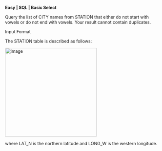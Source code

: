 **Easy | SQL | Basic Select**

Query the list of CITY names from STATION that either do not start with vowels or do not end with vowels. Your result cannot contain duplicates.

Input Format

The STATION table is described as follows:

<img width="300" height="290" alt="image" src="https://github.com/user-attachments/assets/d48a1255-ba53-4bb7-9748-3fa783b7dd3e" />

where LAT_N is the northern latitude and LONG_W is the western longitude.
